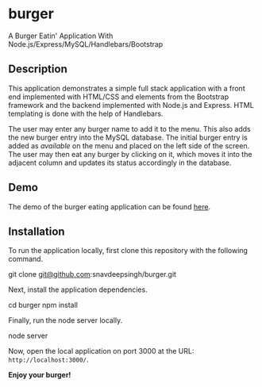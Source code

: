 # burger
A Burger Eatin' Application With Node.js/Express/MySQL/Handlebars/Bootstrap

## Description

This application demonstrates a simple full stack application with a front end implemented with HTML/CSS and elements from the Bootstrap framework and the backend implemented with Node.js and Express. HTML templating is done with the help of Handlebars.

The user may enter any burger name to add it to the menu. This also adds the new burger entry into the MySQL database. The initial burger entry is added as *available* on the menu and placed on the left side of the screen. The user may then eat any burger by clicking on it, which moves it into the adjacent column and updates its status accordingly in the database.

## Demo

The demo of the burger eating application can be found [here](https://desolate-temple-71437.herokuapp.com/).

## Installation

To run the application locally, first clone this repository with the following command.

git clone git@github.com:snavdeepsingh/burger.git

Next, install the application dependencies.

cd burger
npm install

Finally, run the node server locally.

node server

Now, open the local application on port 3000 at the URL: `http://localhost:3000/`.

**Enjoy your burger!**


